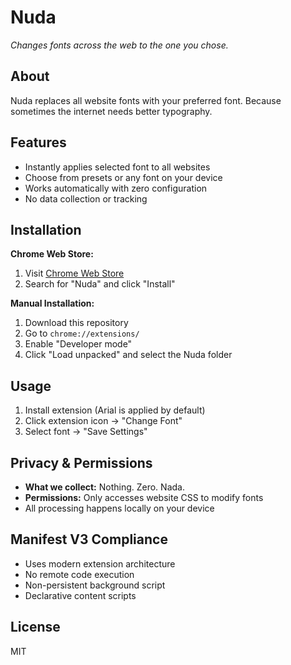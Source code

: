 # Nuda

_Changes fonts across the web to the one you chose._

## About

Nuda replaces all website fonts with your preferred font. Because sometimes the internet needs better typography.

## Features

-   Instantly applies selected font to all websites
-   Choose from presets or any font on your device
-   Works automatically with zero configuration
-   No data collection or tracking

## Installation

**Chrome Web Store:**

1. Visit [Chrome Web Store](https://chromewebstore.google.com/detail/nuda/dllkpbbcdgidgdkbfaepcmhgfkjclnlk)
2. Search for "Nuda" and click "Install"

**Manual Installation:**

1. Download this repository
2. Go to `chrome://extensions/`
3. Enable "Developer mode"
4. Click "Load unpacked" and select the Nuda folder

## Usage

1. Install extension (Arial is applied by default)
2. Click extension icon → "Change Font"
3. Select font → "Save Settings"

## Privacy & Permissions

-   **What we collect:** Nothing. Zero. Nada.
-   **Permissions:** Only accesses website CSS to modify fonts
-   All processing happens locally on your device

## Manifest V3 Compliance

-   Uses modern extension architecture
-   No remote code execution
-   Non-persistent background script
-   Declarative content scripts

## License

MIT
